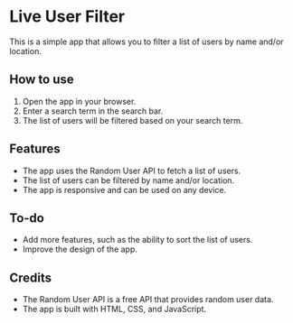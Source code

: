 # Live User Filter

This is a simple app that allows you to filter a list of users by name and/or location.

## How to use

1. Open the app in your browser.
2. Enter a search term in the search bar.
3. The list of users will be filtered based on your search term.

## Features

* The app uses the Random User API to fetch a list of users.
* The list of users can be filtered by name and/or location.
* The app is responsive and can be used on any device.

## To-do

* Add more features, such as the ability to sort the list of users.
* Improve the design of the app.

## Credits

* The Random User API is a free API that provides random user data.
* The app is built with HTML, CSS, and JavaScript.


